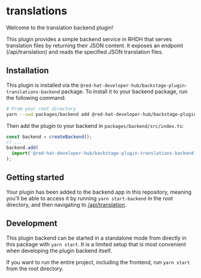 # translations

Welcome to the translation backend plugin!

This plugin provides a simple backend service in RHDH that serves translation files by returning their JSON content. It exposes an endpoint (/api/translation) and reads the specified JSON translation files.

## Installation

This plugin is installed via the `@red-hat-developer-hub/backstage-plugin-translations-backend` package. To install it to your backend package, run the following command:

```bash
# From your root directory
yarn --cwd packages/backend add @red-hat-developer-hub/backstage-plugin-translations-backend
```

Then add the plugin to your backend in `packages/backend/src/index.ts`:

```ts
const backend = createBackend();
// ...
backend.add(
  import('@red-hat-developer-hub/backstage-plugin-translations-backend'),
);
```

## Getting started

Your plugin has been added to the backend app in this repository, meaning you'll be able to access it by running `yarn
start-backend` in the root directory, and then navigating to [/api/translation](http://localhost:7007/api/translation).

## Development

This plugin backend can be started in a standalone mode from directly in this
package with `yarn start`. It is a limited setup that is most convenient when
developing the plugin backend itself.

If you want to run the entire project, including the frontend, run `yarn start` from the root directory.
